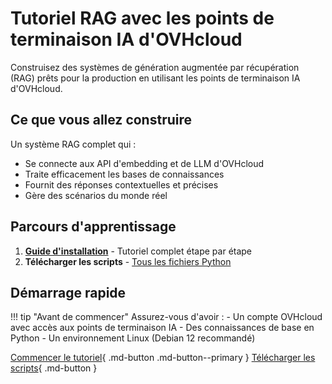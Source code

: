 # Tutoriel RAG avec les points de terminaison IA d'OVHcloud

Construisez des systèmes de génération augmentée par récupération (RAG) prêts pour la production en utilisant les points de terminaison IA d'OVHcloud.

## Ce que vous allez construire

Un système RAG complet qui :
- Se connecte aux API d'embedding et de LLM d'OVHcloud
- Traite efficacement les bases de connaissances
- Fournit des réponses contextuelles et précises
- Gère des scénarios du monde réel

## Parcours d'apprentissage

1. [**Guide d'installation**](setup-guide.md) - Tutoriel complet étape par étape
2. **Télécharger les scripts** - [Tous les fichiers Python](/public-cloud/ai-endpoints/rag-tutorial/scripts/)

## Démarrage rapide

!!! tip "Avant de commencer"
    Assurez-vous d'avoir :
    - Un compte OVHcloud avec accès aux points de terminaison IA
    - Des connaissances de base en Python
    - Un environnement Linux (Debian 12 recommandé)

[Commencer le tutoriel](setup-guide.md){ .md-button .md-button--primary }
[Télécharger les scripts](/public-cloud/ai-endpoints/rag-tutorial/scripts/){ .md-button }
